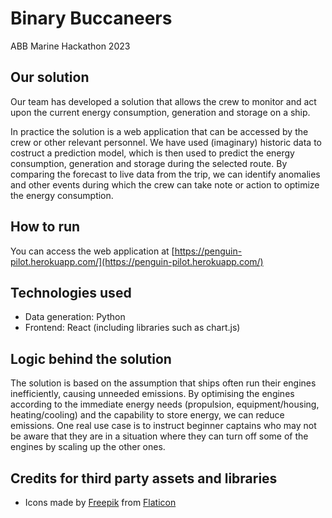 # Binary Buccaneers

ABB Marine Hackathon 2023

## Our solution

Our team has developed a solution that allows the crew to monitor and act upon the current energy consumption, generation and storage on a ship.

In practice the solution is a web application that can be accessed by the crew or other relevant personnel. We have used (imaginary) historic data to costruct a prediction model, which is then used to predict the energy consumption, generation and storage during the selected route. By comparing the forecast to live data from the trip, we can identify anomalies and other events during which the crew can take note or action to optimize the energy consumption.

## How to run

You can access the web application at [https://penguin-pilot.herokuapp.com/](https://penguin-pilot.herokuapp.com/)

## Technologies used

- Data generation: Python
- Frontend: React (including libraries such as chart.js)

## Logic behind the solution

The solution is based on the assumption that ships often run their engines inefficiently, causing unneeded emissions.
By optimising the engines according to the immediate energy needs (propulsion, equipment/housing, heating/cooling) and the capability to store energy, we can reduce emissions.
One real use case is to instruct beginner captains who may not be aware that they are in a situation where they can turn off some of the engines by scaling up the other ones.

## Credits for third party assets and libraries

- Icons made by [Freepik](https://www.flaticon.com/authors/freepik) from [Flaticon](https://www.flaticon.com/)
